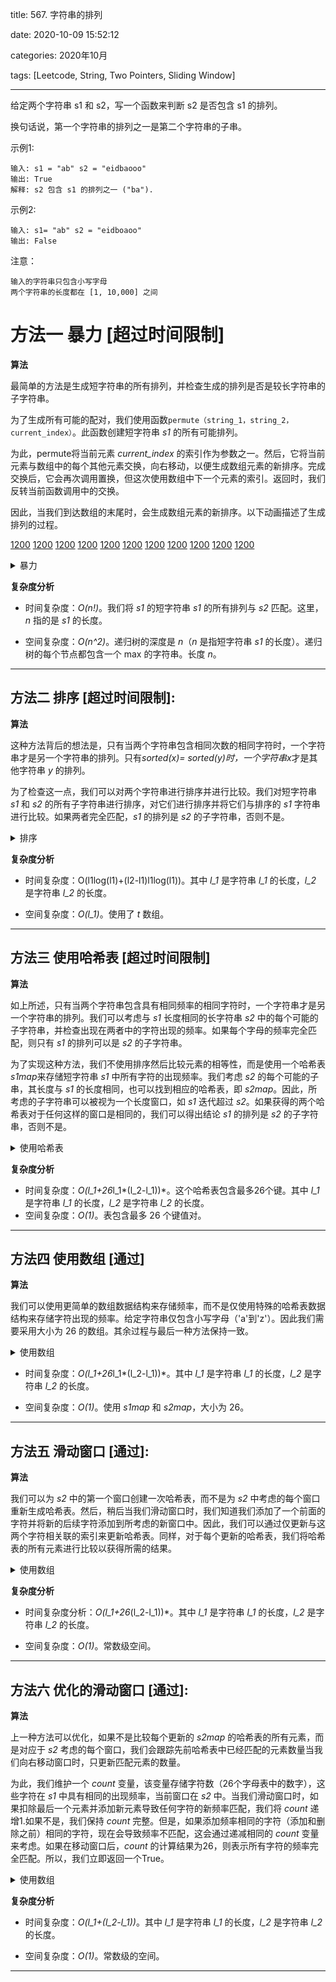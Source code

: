 title: 567. 字符串的排列

date: 2020-10-09 15:52:12

categories: 2020年10月

tags: [Leetcode, String, Two Pointers, Sliding Window]

---


给定两个字符串 s1 和 s2，写一个函数来判断 s2 是否包含 s1 的排列。

<!-- more -->


换句话说，第一个字符串的排列之一是第二个字符串的子串。

示例1:

    输入: s1 = "ab" s2 = "eidbaooo"
    输出: True
    解释: s2 包含 s1 的排列之一 ("ba").


示例2:

    输入: s1= "ab" s2 = "eidboaoo"
    输出: False


注意：
    
    输入的字符串只包含小写字母
    两个字符串的长度都在 [1, 10,000] 之间
# 方法一 暴力 [超过时间限制]

**算法**

最简单的方法是生成短字符串的所有排列，并检查生成的排列是否是较长字符串的子字符串。

为了生成所有可能的配对，我们使用函数`permute（string_1，string_2，current_index）`。此函数创建短字符串 *s1* 的所有可能排列。

为此，permute将当前元素 *current_index* 的索引作为参数之一。然后，它将当前元素与数组中的每个其他元素交换，向右移动，以便生成数组元素的新排序。完成交换后，它会再次调用置换，但这次使用数组中下一个元素的索引。返回时，我们反转当前函数调用中的交换。

因此，当我们到达数组的末尾时，会生成数组元素的新排序。以下动画描述了生成排列的过程。


 [1200](https://pic.leetcode-cn.com/Figures/561_ArraySlide1.PNG) [1200](https://pic.leetcode-cn.com/Figures/561_ArraySlide2.PNG) [1200](https://pic.leetcode-cn.com/Figures/561_ArraySlide3.PNG) [1200](https://pic.leetcode-cn.com/Figures/561_ArraySlide4.PNG) [1200](https://pic.leetcode-cn.com/Figures/561_ArraySlide5.PNG) [1200](https://pic.leetcode-cn.com/Figures/561_ArraySlide6.PNG) [1200](https://pic.leetcode-cn.com/Figures/561_ArraySlide7.PNG) [1200](https://pic.leetcode-cn.com/Figures/561_ArraySlide8.PNG) [1200](https://pic.leetcode-cn.com/Figures/561_ArraySlide9.PNG) [1200](https://pic.leetcode-cn.com/Figures/561_ArraySlide10.PNG) [1200](https://pic.leetcode-cn.com/Figures/561_ArraySlide11.PNG) 

<details>
    <summary>暴力</summary>
    
```java [solution1-Java]
public class Solution {
    boolean flag = false;
    public boolean checkInclusion(String s1, String s2) {
        permute(s1, s2, 0);
        return flag;
    }
    public String swap(String s, int i0, int i1) {
        if (i0 == i1)
            return s;
        String s1 = s.substring(0, i0);
        String s2 = s.substring(i0 + 1, i1);
        String s3 = s.substring(i1 + 1);
        return s1 + s.charAt(i1) + s2 + s.charAt(i0) + s3;
    }
    void permute(String s1, String s2, int l) {
        if (l == s1.length()) {
            if (s2.indexOf(s1) >= 0)
                flag = true;
        } else {
            for (int i = l; i < s1.length(); i++) {
                s1 = swap(s1, l, i);
                permute(s1, s2, l + 1);
                s1 = swap(s1, l, i);
            }
        }
    }
}
```

</details>

**复杂度分析**

* 时间复杂度：*O(n!)*。我们将 *s1* 的短字符串 *s1* 的所有排列与 *s2* 匹配。这里，*n* 指的是 *s1* 的长度。

* 空间复杂度：*O(n^2)*。递归树的深度是 *n*（*n* 是指短字符串 *s1* 的长度）。递归树的每个节点都包含一个 max 的字符串。长度 *n*。

---

## 方法二 排序 [超过时间限制]:

**算法**

这种方法背后的想法是，只有当两个字符串包含相同次数的相同字符时，一个字符串才是另一个字符串的排列。只有*sorted(x)= sorted(y)*时，一个字符串*x*才​​是其他字符串 *y* 的排列。

为了检查这一点，我们可以对两个字符串进行排序并进行比较。我们对短字符串 *s1* 和 *s2* 的所有子字符串进行排序，对它们进行排序并将它们与排序的 *s1* 字符串进行比较。如果两者完全匹配，*s1* 的排列是 *s2* 的子字符串，否则不是。
<details>
    <summary>排序</summary>
    
    
```java [solution2-Java]
public class Solution {

    public boolean checkInclusion(String s1, String s2) {
        s1 = sort(s1);
        for (int i = 0; i <= s2.length() - s1.length(); i++) {
            if (s1.equals(sort(s2.substring(i, i + s1.length()))))
                return true;
        }
        return false;
    }
    public String sort(String s) {
        char[] t = s.toCharArray();
        Arrays.sort(t);
        return new String(t);
    }
}
```
</details>

**复杂度分析**

* 时间复杂度：O(l1log(l1)+(l2-l1)l1log(l1))。其中 *l_1* 是字符串 *l_1* 的长度，*l_2* 是字符串 *l_2* 的长度。

* 空间复杂度：*O(l_1)*。使用了 *t* 数组。

---

## 方法三 使用哈希表 [超过时间限制]

**算法**

如上所述，只有当两个字符串包含具有相同频率的相同字符时，一个字符串才是另一个字符串的排列。我们可以考虑与 *s1* 长度相同的长字符串 *s2* 中的每个可能的子字符串，并检查出现在两者中的字符出现的频率。如果每个字母的频率完全匹配，则只有 *s1* 的排列可以是 *s2* 的子字符串。

为了实现这种方法，我们不使用排序然后比较元素的相等性，而是使用一个哈希表 *s1map*来存储短字符串 *s1* 中所有字符的出现频率。我们考虑 *s2* 的每个可能的子串，其长度与 *s1* 的长度相同，也可以找到相应的哈希表，即 *s2map*。因此，所考虑的子字符串可以被视为一个长度窗口，如 *s1* 迭代超过 *s2*。如果获得的两个哈希表对于任何这样的窗口是相同的，我们可以得出结论 *s1* 的排列是 *s2* 的子字符串，否则不是。

<details>
    <summary>使用哈希表</summary>
    
    
```java [solution3-Java]
public class Solution {

    public boolean checkInclusion(String s1, String s2) {
        s1 = sort(s1);
        for (int i = 0; i <= s2.length() - s1.length(); i++) {
            if (s1.equals(sort(s2.substring(i, i + s1.length()))))
                return true;
        }
        return false;
    }
    public String sort(String s) {
        char[] t = s.toCharArray();
        Arrays.sort(t);
        return new String(t);
    }
}
```

</details>

**复杂度分析**

* 时间复杂度：*O(l_1+26*l_1*(l_2-l_1))*。这个哈希表包含最多26个键。其中 *l_1* 是字符串 *l_1* 的长度，*l_2* 是字符串 *l_2* 的长度。
* 空间复杂度：*O(1)*。表包含最多 26 个键值对。

---

## 方法四 使用数组 [通过]

**算法**

我们可以使用更简单的数组数据结构来存储频率，而不是仅使用特殊的哈希表数据结构来存储字符出现的频率。给定字符串仅包含小写字母（'a'到'z'）。因此我们需要采用大小为 26 的数组。其余过程与最后一种方法保持一致。
<details>
    <summary>使用数组</summary>
    
```Java [solution-4]
public class Solution {
    public boolean checkInclusion(String s1, String s2) {
        if (s1.length() > s2.length())
            return false;
        int[] s1map = new int[26];
        for (int i = 0; i < s1.length(); i++)
            s1map[s1.charAt(i) - 'a']++;
        for (int i = 0; i <= s2.length() - s1.length(); i++) {
            int[] s2map = new int[26];
            for (int j = 0; j < s1.length(); j++) {
                s2map[s2.charAt(i + j) - 'a']++;
            }
            if (matches(s1map, s2map))
                return true;
        }
        return false;
    }
    public boolean matches(int[] s1map, int[] s2map) {
        for (int i = 0; i < 26; i++) {
            if (s1map[i] != s2map[i])
                return false;
        }
        return true;
    }
}
```
</details>

* 时间复杂度：*O(l_1+26*l_1*(l_2-l_1))*。其中 *l_1* 是字符串 *l_1* 的长度，*l_2* 是字符串 *l_2* 的长度。

* 空间复杂度：*O(1)*。使用 *s1map* 和 *s2map*，大小为 26。

---
## 方法五 滑动窗口  [通过]:

**算法**

我们可以为 *s2* 中的第一个窗口创建一次哈希表，而不是为 *s2* 中考虑的每个窗口重新生成哈希表。然后，稍后当我们滑动窗口时，我们知道我们添加了一个前面的字符并将新的后续字符添加到所考虑的新窗口中。因此，我们可以通过仅更新与这两个字符相关联的索引来更新哈希表。同样，对于每个更新的哈希表，我们将哈希表的所有元素进行比较以获得所需的结果。
<details>
    <summary>使用数组</summary>
    
```java [solution5-Java]
public class Solution {
    public boolean checkInclusion(String s1, String s2) {
        if (s1.length() > s2.length())
            return false;
        int[] s1map = new int[26];
        int[] s2map = new int[26];
        for (int i = 0; i < s1.length(); i++) {
            s1map[s1.charAt(i) - 'a']++;
            s2map[s2.charAt(i) - 'a']++;
        }
        for (int i = 0; i < s2.length() - s1.length(); i++) {
            if (matches(s1map, s2map))
                return true;
            s2map[s2.charAt(i + s1.length()) - 'a']++;
            s2map[s2.charAt(i) - 'a']--;
        }
        return matches(s1map, s2map);
    }
    public boolean matches(int[] s1map, int[] s2map) {
        for (int i = 0; i < 26; i++) {
            if (s1map[i] != s2map[i])
                return false;
        }
        return true;
    }
}
```

</details>

**复杂度分析**

* 时间复杂度分析：*O(l_1+26*(l_2-l_1))*。其中 *l_1* 是字符串 *l_1* 的长度，*l_2* 是字符串 *l_2* 的长度。

* 空间复杂度：*O(1)*。常数级空间。

---
## 方法六 优化的滑动窗口 [通过]:

**算法**

上一种方法可以优化，如果不是比较每个更新的 *s2map* 的哈希表的所有元素，而是对应于 *s2* 考虑的每个窗口，我们会跟踪先前哈希表中已经匹配的元素数量当我们向右移动窗口时，只更新匹配元素的数量。

为此，我们维护一个 *count* 变量，该变量存储字符数（26个字母表中的数字），这些字符在 *s1* 中具有相同的出现频率，当前窗口在 *s2* 中。当我们滑动窗口时，如果扣除最后一个元素并添加新元素导致任何字符的新频率匹配，我们将 *count* 递增1.如果不是，我们保持 *count* 完整。但是，如果添加频率相同的字符（添加和删除之前）相同的字符，现在会导致频率不匹配，这会通过递减相同的 *count* 变量来考虑。如果在移动窗口后，*count* 的计算结果为26，则表示所有字符的频率完全匹配。所以，我们立即返回一个True。
<details>
    <summary>使用数组</summary>
    
```java [solution6-Java]
public class Solution {
    public boolean checkInclusion(String s1, String s2) {
        if (s1.length() > s2.length())
            return false;
        int[] s1map = new int[26];
        int[] s2map = new int[26];
        for (int i = 0; i < s1.length(); i++) {
            s1map[s1.charAt(i) - 'a']++;
            s2map[s2.charAt(i) - 'a']++;
        }
        int count = 0;
        for (int i = 0; i < 26; i++)
            if (s1map[i] == s2map[i])
                count++;
        for (int i = 0; i < s2.length() - s1.length(); i++) {
            int r = s2.charAt(i + s1.length()) - 'a', l = s2.charAt(i) - 'a';
            if (count == 26)
                return true;
            s2map[r]++;
            if (s2map[r] == s1map[r])
                count++;
            else if (s2map[r] == s1map[r] + 1)
                count--;
            s2map[l]--;
            if (s2map[l] == s1map[l])
                count++;
            else if (s2map[l] == s1map[l] - 1)
                count--;
        }
        return count == 26;
    }
}
```

</details>

**复杂度分析**

* 时间复杂度：*O(l_1+(l_2-l_1))*。其中 *l_1* 是字符串 *l_1* 的长度，*l_2* 是字符串 *l_2* 的长度。

* 空间复杂度：*O(1)*。常数级的空间。

---